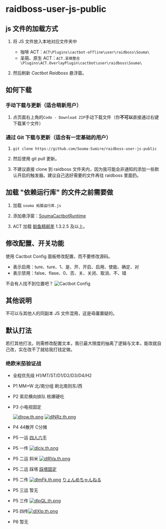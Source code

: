 # raidboss-user-js-public

## js 文件的加载方式

1. 将 JS 文件放入本地对应文件夹中

   - 咖啡 ACT：`ACT\Plugins\cactbot-offline\user\raidboss\Souma\`
   - 呆萌、原生 ACT：`ACT.呆萌整合\Plugins\ACT.OverlayPlugin\cactbot\user\raidboss\Souma\`

1. 然后刷新 _Cactbot Raidboss_ 悬浮窗。

## 如何下载

### 手动下载与更新（适合萌新用户）

1. 点页面右上角的`Code - Download ZIP`手动下载文件（你**不可以**直接通过右键下载某个文件）

### 通过 Git 下载与更新（适合有一定基础的用户）

1. `git clone https://github.com/Souma-Sumire/raidboss-user-js-public`

1. 然后使用 git pull 更新。

1. 不建议直接 clone 到 raidboss 文件夹内，因为我可能会非通知的添加一些默认开启的触发器。建议自己选好需要的文件再往 raidboss 里面扔。

## 加载 "依赖运行库" 的文件之前需要做

1. 加载 `souma 拓展运行库.js`

1. 添加悬浮窗：[SoumaCactbotRuntime](https://souma.diemoe.net/ff14-overlay-vite/#/cactbotRuntime)

1. ACT 加载 [鲶鱼精邮差](https://github.com/Natsukage/PostNamazu/releases) 1.3.2.5 及以上。

## 修改配置、开关功能

使用 Cactbot Config 面板修改配置，而不要修改源码。

- 表示启用：ture、ture、1、是、开、开启、启用、使能、确定、对
- 表示禁用：false、flase、0、否、关、关闭、取消、不、错

不会有人找不到位置吧？
![Cactbot Config](https://raw.fastgit.org/quisquous/cactbot/main/screenshots/config_panel.png)

## 其他说明

不可以与其他人的同副本 JS 文件混用，这是毋庸置疑的。

## 默认打法

若打其他打法，则需修改配置文本，我已最大限度的抽离了逻辑与文本，能改就自己改，实在改不了就给我打钱定做。

### 绝欧米茄验证战

- 全程优先级 H1/MT/ST/D1/D2/D3/D4/H2
- P1 MM+W 北/南分组 刷北南则东/西
- P2 索尼横向排队 核爆硬吃
- P3 小电视固定

  [![dlrow.th.png](https://i.328888.xyz/2023/03/06/dlrow.th.png)](https://imgloc.com/i/dlrow) [![dlNRz.th.png](https://i.328888.xyz/2023/03/06/dlNRz.th.png)](https://imgloc.com/i/dlNRz)

- P4 44散开 C分摊
- P5 一运 [四人六手](https://nga.178.com/read.php?tid=35297656)

- P5 一传 [![dlcjx.th.png](https://i.328888.xyz/2023/03/06/dlcjx.th.png)](https://imgloc.com/i/dlcjx)
- P5 二运 斜米 [![dlRVa.th.png](https://i.328888.xyz/2023/03/06/dlRVa.th.png)](https://imgloc.com/i/dlRVa)
- P5 二运 踩塔 [踩塔固定](https://raidplan.io/plan/fTEfK64r3cnHG9kN)
- P5 二传 [![dlmFk.th.png](https://i.328888.xyz/2023/03/06/dlmFk.th.png)](https://imgloc.com/i/dlmFk) [りょんめちゃんねる](https://www.bilibili.com/video/BV1E54y1c7gt?t=1076.8)
- P5 三运 暂无
- P5 三传 [![dlpQL.th.png](https://i.328888.xyz/2023/03/06/dlpQL.th.png)](https://imgloc.com/i/dlpQL)
- P5 四传[![dlXlp.th.png](https://i.328888.xyz/2023/03/06/dlXlp.th.png)](https://imgloc.com/i/dlXlp)
- P6 暂无
